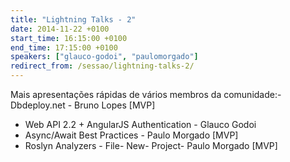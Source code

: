 ```yaml
---
title: "Lightning Talks - 2"
date: 2014-11-22 +0100
start_time: 16:15:00 +0100
end_time: 17:15:00 +0100
speakers: ["glauco-godoi", "paulomorgado"]
redirect_from: /sessao/lightning-talks-2/
---
```

Mais apresentações rápidas de vários membros da comunidade:- Dbdeploy.net - Bruno Lopes [MVP]
- Web API 2.2 + AngularJS Authentication - Glauco Godoi
- Async/Await Best Practices - Paulo Morgado [MVP]
- Roslyn Analyzers - File- New- Project- Paulo Morgado [MVP]

